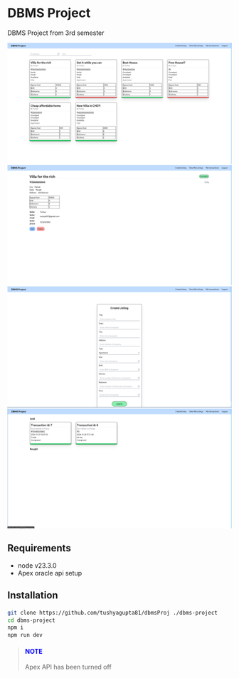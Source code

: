 # DBMS Project
 DBMS Project from 3rd semester

![HomePage](https://github.com/tushyagupta81/dbmsProj/blob/main/images/HomePage.png)
![ListingDetails](https://github.com/tushyagupta81/dbmsProj/blob/main/images/ListingDetails.png)
![CreateListings](https://github.com/tushyagupta81/dbmsProj/blob/main/images/CreateListing.png)
![Transactions](https://github.com/tushyagupta81/dbmsProj/blob/main/images/Transactions.png)

## Requirements
- node v23.3.0
- Apex oracle api setup

## Installation
```bash
git clone https://github.com/tushyagupta81/dbmsProj ./dbms-project
cd dbms-project
npm i
npm run dev
```

>#### <span style="color:blue">NOTE</span>
>Apex API has been turned off
